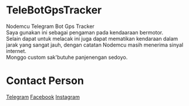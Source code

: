 # TeleBotGpsTracker
Nodemcu Telegram Bot Gps Tracker</br>
Saya gunakan ini sebagai pengaman pada kendaaraan bermotor.</br>
Selain dapat untuk melacak ini juga dapat mematikan kendaraan dalam jarak yang sangat jauh, dengan catatan Nodemcu masih menerima sinyal internet.</br>
Monggo custom sak'butuhe panjenengan sedoyo. 

# Contact Person
<a href="https://t.me/khilmyfr17">Telegram</a>
<a href="https://www.facebook.com/khilmy.firdausr.12/">Facebook</a>
<a href="https://www.instagram.com/khilmyfr.17/">Instagram</a>
